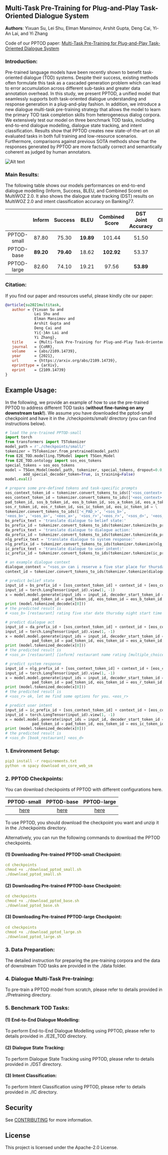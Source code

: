 ## Multi-Task Pre-Training for Plug-and-Play Task-Oriented Dialogue System
**Authors**: Yixuan Su, Lei Shu, Elman Mansimov, Arshit Gupta, Deng Cai, Yi-An Lai, and Yi Zhang

Code of our PPTOD paper: [Multi-Task Pre-Training for Plug-and-Play Task-Oriented Dialogue System](https://arxiv.org/pdf/2109.14739.pdf)

### Introduction:
Pre-trained language models have been recently shown to benefit task-oriented dialogue (TOD) systems. Despite their success, existing methods often formulate this task as a cascaded generation problem which can lead to error accumulation across different sub-tasks and greater data annotation overhead. In this study, we present PPTOD, a unified model that seamlessly supports both task-oriented dialogue understanding and response generation in a plug-and-play fashion. In addition, we introduce a new dialogue multi-task pre-training strategy that allows the model to learn the primary TOD task completion skills from heterogeneous dialog corpora. We extensively test our model on three benchmark TOD tasks, including end-to-end dialogue modelling, dialogue state tracking, and intent classification. Results show that PPTOD creates new state-of-the-art on all evaluated tasks in both full training and low-resource scenarios. Furthermore, comparisons against previous SOTA methods show that the responses generated by PPTOD are more factually correct and semantically coherent as judged by human annotators.

![Alt text](https://github.com/awslabs/pptod/blob/main/overview.png)

### Main Results:
The following table shows our models performances on end-to-end dialogue modelling (Inform, Success, BLEU, and Combined Score) on MultiWOZ 2.0. It also shows the dialogue state tracking (DST) results on MultiWOZ 2.0 and intent classification accuracy on Banking77.

|               | Inform        |Success|BLEU|Combined Score|DST Joint Accuracy|Intent Classification Accuracy|
| :-------------: |:-------------:|:-----:|:-----:|:-----:|:-----:|:-----:|
|PPTOD-small |87.80|75.30 | **19.89**|101.44|51.50|93.27|
| PPTOD-base|**89.20**| **79.40**|18.62 |**102.92**|53.37|93.86|
| PPTOD-large|82.60| 74.10|19.21 |97.56|**53.89**|**94.08**|


### Citation:
If you find our paper and resources useful, please kindly cite our paper:

```bibtex
@article{su2021multitask,
   author = {Yixuan Su and
             Lei Shu and
             Elman Mansimov and
             Arshit Gupta and
             Deng Cai and
             Yi{-}An Lai and
             Yi Zhang},
   title     = {Multi-Task Pre-Training for Plug-and-Play Task-Oriented Dialogue System},
   journal   = {CoRR},
   volume    = {abs/2109.14739},
   year      = {2021},
   url       = {https://arxiv.org/abs/2109.14739},
   eprinttype = {arXiv},
   eprint    = {2109.14739}
}
```

## Example Usage:
In the following, we provide an example of how to use the pre-trained PPTOD to address different TOD tasks (**without fine-tuning on any downstream task!**). We assume you have downloaded the pptod-small checkpoint and have it in the ./checkpoints/small/ directory (you can find instructions below).
```python
# load the pre-trained PPTOD-small
import torch
from transformers import T5Tokenizer
model_path = r'./checkpoints/small/'
tokenizer = T5Tokenizer.from_pretrained(model_path)
from E2E_TOD.modelling.T5Model import T5Gen_Model
from E2E_TOD.ontology import sos_eos_tokens
special_tokens = sos_eos_tokens
model = T5Gen_Model(model_path, tokenizer, special_tokens, dropout=0.0, 
        add_special_decoder_token=True, is_training=False)
model.eval()
```
```python
# prepare some pre-defined tokens and task-specific prompts
sos_context_token_id = tokenizer.convert_tokens_to_ids(['<sos_context>'])[0]
eos_context_token_id = tokenizer.convert_tokens_to_ids(['<eos_context>'])[0]
pad_token_id, sos_b_token_id, eos_b_token_id, sos_a_token_id, eos_a_token_id, \
sos_r_token_id, eos_r_token_id, sos_ic_token_id, eos_ic_token_id = \
tokenizer.convert_tokens_to_ids(['<_PAD_>', '<sos_b>', 
'<eos_b>', '<sos_a>', '<eos_a>', '<sos_r>','<eos_r>', '<sos_d>', '<eos_d>'])
bs_prefix_text = 'translate dialogue to belief state:'
bs_prefix_id = tokenizer.convert_tokens_to_ids(tokenizer.tokenize(bs_prefix_text))
da_prefix_text = 'translate dialogue to dialogue action:'
da_prefix_id = tokenizer.convert_tokens_to_ids(tokenizer.tokenize(da_prefix_text))
nlg_prefix_text = 'translate dialogue to system response:'
nlg_prefix_id = tokenizer.convert_tokens_to_ids(tokenizer.tokenize(nlg_prefix_text))
ic_prefix_text = 'translate dialogue to user intent:'
ic_prefix_id = tokenizer.convert_tokens_to_ids(tokenizer.tokenize(ic_prefix_text))
```
```python
# an example dialogue context
dialogue_context = "<sos_u> can i reserve a five star place for thursday night at 3:30 for 2 people <eos_u> <sos_r> i'm happy to assist you! what city are you dining in? <eos_r> <sos_u> seattle please. <eos_u>"
context_id = tokenizer.convert_tokens_to_ids(tokenizer.tokenize(dialogue_context))
```
```python
# predict belief state 
input_id = bs_prefix_id + [sos_context_token_id] + context_id + [eos_context_token_id]
input_id = torch.LongTensor(input_id).view(1, -1)
x = model.model.generate(input_ids = input_id, decoder_start_token_id = sos_b_token_id,
            pad_token_id = pad_token_id, eos_token_id = eos_b_token_id, max_length = 128)
print (model.tokenized_decode(x[0]))
# the predicted result is
# <sos_b> [restaurant] rating five star date thursday night start time 3:30 number of people 2 city seattle <eos_b>
```
```python
# predict dialogue act
input_id = da_prefix_id + [sos_context_token_id] + context_id + [eos_context_token_id]
input_id = torch.LongTensor(input_id).view(1, -1)
x = model.model.generate(input_ids = input_id, decoder_start_token_id = sos_a_token_id,
            pad_token_id = pad_token_id, eos_token_id = eos_a_token_id, max_length = 128)
print (model.tokenized_decode(x[0]))
# the predicted result is
# <sos_a> [restaurant] [inform] restaurant name rating [multiple_choice] restaurant name <eos_a>
```
```python
# predict system response
input_id = nlg_prefix_id + [sos_context_token_id] + context_id + [eos_context_token_id]
input_id = torch.LongTensor(input_id).view(1, -1)
x = model.model.generate(input_ids = input_id, decoder_start_token_id = sos_r_token_id,
            pad_token_id = pad_token_id, eos_token_id = eos_r_token_id, max_length = 128)
print (model.tokenized_decode(x[0]))
# the predicted result is 
# <sos_r> ok, let me find some options for you. <eos_r>
```
```python
# predict user intent
input_id = ic_prefix_id + [sos_context_token_id] + context_id + [eos_context_token_id]
input_id = torch.LongTensor(input_id).view(1, -1)
x = model.model.generate(input_ids = input_id, decoder_start_token_id = sos_ic_token_id,
            pad_token_id = pad_token_id, eos_token_id = eos_ic_token_id, max_length = 128)
print (model.tokenized_decode(x[0]))
# the predicted result is 
# <sos_d> [book_restaurant] <eos_d>
```
 
### 1. Environment Setup:
```yaml
pip3 install -r requirements.txt
python -m spacy download en_core_web_sm
```

### 2. PPTOD Checkpoints:
You can download checkpoints of PPTOD with different configurations here.

| PPTOD-small       | PPTOD-base          | PPTOD-large  |
| :-------------: |:-------------:| :-----:|
| [here](https://pptod.s3.amazonaws.com/Pretrain/small.zip)      | [here](https://pptod.s3.amazonaws.com/Pretrain/base.zip) | [here](https://pptod.s3.amazonaws.com/Pretrain/large.zip) |

To use PPTOD, you should download the checkpoint you want and unzip it in the ./checkpoints directory.

Alternatively, you can run the following commands to download the PPTOD checkpoints.

#### (1) Downloading Pre-trained PPTOD-small Checkpoint:
```yaml
cd checkpoints
chmod +x ./download_pptod_small.sh
./download_pptod_small.sh
```

#### (2) Downloading Pre-trained PPTOD-base Checkpoint:
```yaml
cd checkpoints
chmod +x ./download_pptod_base.sh
./download_pptod_base.sh
```

#### (3) Downloading Pre-trained PPTOD-large Checkpoint:
```yaml
cd checkpoints
chmod +x ./download_pptod_large.sh
./download_pptod_large.sh
```

### 3. Data Preparation:
The detailed instruction for preparing the pre-training corpora and the data of downstream TOD tasks are provided in the ./data folder.

### 4. Dialogue Multi-Task Pre-training:
To pre-train a PPTOD model from scratch, please refer to details provided in ./Pretraining directory.

### 5. Benchmark TOD Tasks:
#### (1) End-to-End Dialogue Modelling:
To perform End-to-End Dialogue Modelling using PPTOD, please refer to details provided in ./E2E_TOD directory. 

#### (2) Dialogue State Tracking:
To perform Dialogue State Tracking using PPTOD, please refer to details provided in ./DST directory. 

#### (3) Intent Classification:
To perform Intent Classification using PPTOD, please refer to details provided in ./IC directory. 


## Security

See [CONTRIBUTING](CONTRIBUTING.md#security-issue-notifications) for more information.

## License

This project is licensed under the Apache-2.0 License.

